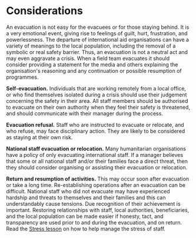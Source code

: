 [Title]: # (Considerations)
[Order]: # (5)

# Considerations

An evacuation is not easy for the evacuees or for those staying behind.  It is a very emotional event, giving rise to feelings of guilt, hurt, frustration, and powerlessness.  The departure of international aid organisations can have a variety of meanings to the local population, including the removal of a symbolic or real safety barrier. Thus, an evacuation is not a neutral act and may even aggravate a crisis.  When a field team evacuates it should consider providing a statement for the media and others explaining the organisation's reasoning and any continuation or possible resumption of programmes.

**Self-evacuation.** Individuals that are working remotely from a local office, or who find themselves isolated during a crisis should use their judgement concerning the safety in their area.  All staff members should be authorised to evacuate on their own authority when they feel their safety is threatened, and should communicate with their manager during the process.

 **Evacuation refusal.** Staff who are instructed to evacuate or relocate, and who refuse, may face disciplinary action.  They are likely to be considered as staying at their own risk.

**National staff evacuation or relocation.** Many humanitarian organisations have a policy of only evacuating international staff.  If a manager believes that some or all national staff and/or their families face a direct threat, then they should consider organising or assisting their evacuation or relocation.

**Return and resumption of activities.** This may occur soon after evacuation or take a long time.  Re-establishing operations after an evacuation can be difficult. National staff who did not evacuate may have experienced hardship and threats to themselves and their families and this can understandably cause tensions. Due recognition of their achievement is important. Restoring relationships with staff, local authorities, beneficiaries, and the local population can be made easier if honesty, tact, and transparency are used prior to and during the evacuation, and on return. Read the [Stress lesson](umbrella://lesson/stress) on how to help manage the stress of staff.
